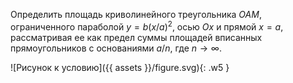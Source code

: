 Определить площадь криволинейного треугольника $OAM$, ограниченного параболой $y=b(x/a)^2$, осью $Ox$ и прямой $x=a$, рассматривая ее как предел суммы площадей вписанных прямоугольников с основаниями $a/n$, где $n\to\infty$.

![Рисунок к условию]({{ assets }}/figure.svg){: .w5 }